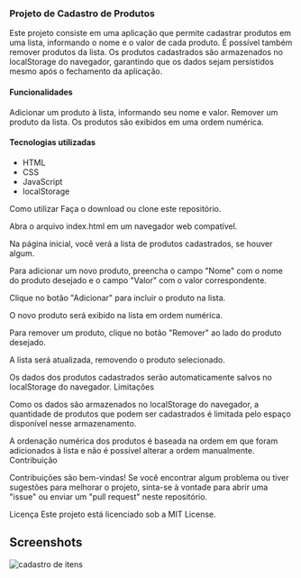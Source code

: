 ### Projeto de Cadastro de Produtos
Este projeto consiste em uma aplicação que permite cadastrar produtos em uma lista, informando o nome e o valor de cada produto. É possível também remover produtos da lista. Os produtos cadastrados são armazenados no localStorage do navegador, garantindo que os dados sejam persistidos mesmo após o fechamento da aplicação.

#### Funcionalidades
Adicionar um produto à lista, informando seu nome e valor.
Remover um produto da lista.
Os produtos são exibidos em uma ordem numérica.

#### Tecnologias utilizadas
- HTML
- CSS
- JavaScript
- localStorage

Como utilizar
Faça o download ou clone este repositório.  

Abra o arquivo index.html em um navegador web compatível.

Na página inicial, você verá a lista de produtos cadastrados, se houver algum.

Para adicionar um novo produto, preencha o campo "Nome" com o nome do produto desejado e o campo "Valor" com o valor correspondente.

Clique no botão "Adicionar" para incluir o produto na lista.

O novo produto será exibido na lista em ordem numérica.

Para remover um produto, clique no botão "Remover" ao lado do produto desejado.

A lista será atualizada, removendo o produto selecionado.

Os dados dos produtos cadastrados serão automaticamente salvos no localStorage do navegador.
Limitações

Como os dados são armazenados no localStorage do navegador, a quantidade de produtos que podem ser cadastrados é limitada pelo espaço disponível nesse armazenamento.

A ordenação numérica dos produtos é baseada na ordem em que foram adicionados à lista e não é possível alterar a ordem manualmente.
Contribuição

Contribuições são bem-vindas! Se você encontrar algum problema ou tiver sugestões para melhorar o projeto, sinta-se à vontade para abrir uma "issue" ou enviar um "pull request" neste repositório.

Licença
Este projeto está licenciado sob a MIT License.

## Screenshots

![cadastro de itens](https://github.com/Felipe-Monte/Cadastro_de_produtos/assets/109633306/833963f6-a981-4953-aabd-11f6dbfa34e8)




